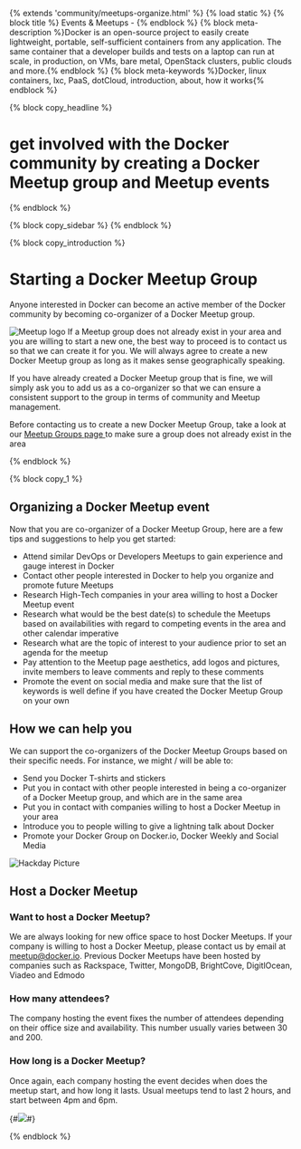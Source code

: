 {% extends 'community/meetups-organize.html' %}
{% load static %}
{% block title %} Events & Meetups - {% endblock %}
{% block meta-description %}Docker is an open-source project to easily create lightweight, portable, self-sufficient containers from any application. The same container that a developer builds and tests on a laptop can run at scale, in production, on VMs, bare metal, OpenStack clusters, public clouds and more.{% endblock %}
{% block meta-keywords %}Docker, linux containers, lxc, PaaS, dotCloud, introduction, about, how it works{% endblock %}

{% block copy_headline %}
# get involved with the Docker community by creating a Docker Meetup group and Meetup events
{% endblock %}



{% block copy_sidebar %}
{% endblock %}


{% block copy_introduction %}

# Starting a Docker Meetup Group

Anyone interested in Docker can become an active member of the Docker community by becoming co-organizer of a Docker Meetup group.

<img class="float-right" src="{% static 'img/community/meetup-logo.jpg' %}" alt="Meetup logo">
If a Meetup group does not already exist in your area and you are willing to start a new one, the best way to proceed is to contact us so that we can create it for you. We will always agree to create a new Docker Meetup group as long as it makes sense geographically speaking.

If you have already created a Docker Meetup group that is fine, we will simply ask you to add us as a co-organizer so that we can ensure a consistent support to the group in terms of community and Meetup management.

Before contacting us to create a new Docker Meetup Group, take a look at our <a title="Meetup Groups page" href="{% url 'meetups' %}" target="_blank"> Meetup Groups page </a> to make sure a group does not already exist in the area

{% endblock %}


{% block copy_1 %}

## Organizing a Docker Meetup event

Now that you are co-organizer of a Docker Meetup Group, here are a few tips and suggestions to help you get started: 

*	Attend similar DevOps or Developers Meetups to gain experience and gauge interest in Docker
*	Contact other people interested in Docker to help you organize and promote future Meetups
*	Research High-Tech companies in your area willing to host a Docker Meetup event
*	Research what would be the best date(s) to schedule the Meetups based on availabilities with regard to competing events in the area and other calendar imperative
*	Research what are the topic of interest to your audience prior to set an agenda for the meetup
*	Pay attention to the Meetup page aesthetics, add logos and pictures, invite members to leave comments and reply to these comments
*	Promote the event on social media and make sure that the list of keywords is well define if you have created the Docker Meetup Group on your own

## How we can help you

We can support the co-organizers of the Docker Meetup Groups based on their specific needs. For instance, we might / will be able to:

*	Send you Docker T-shirts and stickers
*	Put you in contact with other people interested in being a co-organizer of a Docker Meetup group, and which are in the same area
*	Put you in contact with companies willing to host a Docker Meetup in your area
*	Introduce you to people willing to give a lightning talk about Docker
*	Promote your Docker Group on Docker.io, Docker Weekly and Social Media

<img src="{% static 'img/community/hackday-600px.jpg' %}" alt="Hackday Picture">

## Host a Docker Meetup

### Want to host a Docker Meetup?

We are always looking for new office space to host Docker Meetups. If your company is willing to host a Docker Meetup,
 please contact us by email at meetup@docker.io. Previous Docker Meetups have been hosted by companies such as
 Rackspace, Twitter, MongoDB, BrightCove, DigitlOcean, Viadeo and Edmodo

### How many attendees?

The company hosting the event fixes the number of attendees depending on their office size and availability. This number usually varies between 30 and 200.

### How long is a Docker Meetup?

Once again, each company hosting the event decides when does the meetup start, and how long it lasts. Usual meetups tend to last 2 hours, and start between 4pm and 6pm.

{#<img src="{% static 'img/community/Edmodo.jpg' %}">#}

{% endblock %}

